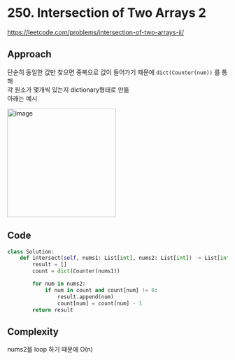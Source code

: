 # 250. Intersection of Two Arrays 2

https://leetcode.com/problems/intersection-of-two-arrays-ii/

## Approach

단순히 동일한 값만 찾으면 중복으로 값이 들어가기 때문에 `dict(Counter(num))` 를 통해 <br>
각 원소가 몇개씩 있는지 dictionary형태로 만듦<br>
아래는 예시<br>

<img width="248" alt="image" src="https://user-images.githubusercontent.com/48708746/201667761-0acec78b-850f-41fd-8653-8c69beb10ff0.png">

## Code

```python
class Solution:
    def intersect(self, nums1: List[int], nums2: List[int]) -> List[int]:
        result = []
        count = dict(Counter(nums1))

        for num in nums2:
            if num in count and count[num] != 0:
                result.append(num)
                count[num] = count[num] - 1
        return result
```

## Complexity

nums2를 loop 하기 때문에 O(n)
